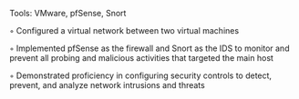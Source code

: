 Tools: VMware, pfSense, Snort 

◦ Configured a virtual network between two virtual machines 

◦ Implemented pfSense as the firewall and Snort as the IDS to monitor and prevent all probing and malicious activities 
that targeted the main host 

◦ Demonstrated proficiency in configuring security controls to detect, prevent, and analyze network intrusions and 
threats
